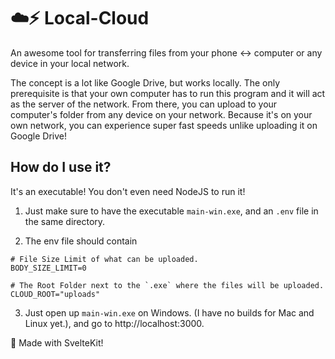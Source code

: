 # ☁️⚡ Local-Cloud

An awesome tool for transferring files from your phone <-> computer or any device in your local network.

The concept is a lot like Google Drive, but works locally. The only prerequisite is that your own computer
has to run this program and it will act as the server of the network. From there, you can upload to your computer's
folder from any device on your network. Because it's on your own network, you can experience
super fast speeds unlike uploading it on Google Drive!

## How do I use it?

It's an executable! You don't even need NodeJS to run it!

1. Just make sure to have the executable `main-win.exe`, and an `.env` file in the same directory.

2. The env file should contain

```properties
# File Size Limit of what can be uploaded.
BODY_SIZE_LIMIT=0

# The Root Folder next to the `.exe` where the files will be uploaded.
CLOUD_ROOT="uploads"
```

3. Just open up `main-win.exe` on Windows. (I have no builds for Mac and Linux yet.), and go to http://localhost:3000.

🧡 Made with SvelteKit!

<!-- # create-svelte

Everything you need to build a Svelte project, powered by [`create-svelte`](https://github.com/sveltejs/kit/tree/master/packages/create-svelte).

## Creating a project

If you're seeing this, you've probably already done this step. Congrats!

```bash
# create a new project in the current directory
npm create svelte@latest

# create a new project in my-app
npm create svelte@latest my-app
```

## Developing

Once you've created a project and installed dependencies with `npm install` (or `pnpm install` or `yarn`), start a development server:

```bash
npm run dev

# or start the server and open the app in a new browser tab
npm run dev -- --open
```

## Building

To create a production version of your app:

```bash
npm run build
```

You can preview the production build with `npm run preview`.

> To deploy your app, you may need to install an [adapter](https://kit.svelte.dev/docs/adapters) for your target environment. -->
